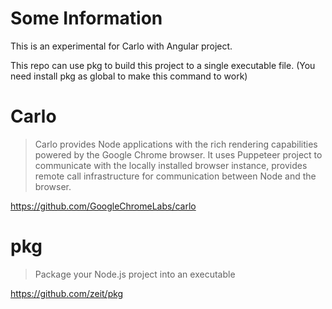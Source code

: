 # Some Information

This is an experimental for Carlo with Angular project.

This repo can use pkg to build this project to a single executable file. (You need install pkg as global to make this command to work)

# Carlo

> Carlo provides Node applications with the rich rendering capabilities powered by the Google Chrome browser. It uses Puppeteer project to communicate with the locally installed browser instance, provides remote call infrastructure for communication between Node and the browser.

https://github.com/GoogleChromeLabs/carlo

# pkg

> Package your Node.js project into an executable

https://github.com/zeit/pkg
